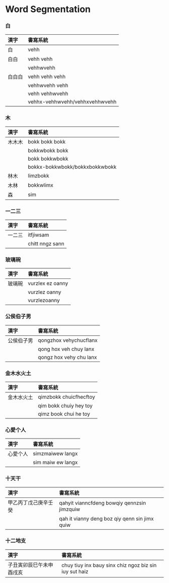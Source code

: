 # Word Segmentation

### 白

| 漢字 | 書寫系統 |
| :--- | :--- |
| 白 | vehh |
| 白白 | vehh vehh |
| | vehhwvehh |
| 白白白 | vehh vehh vehh |
| | vehhwvehh vehh |
| | vehh vehhwvehh |
| | vehhx-vehhwvehh/vehhxvehhwvehh |

### 木

| 漢字 | 書寫系統 |
| :--- | :--- |
| 木木木 | bokk bokk bokk |
| | bokkwbokk bokk |
| | bokk bokkwbokk |
| | bokkx-bokkwbokk/bokkxbokkwbokk |
| 林木 | limzbokk |
| 木林 | bokkwlimx |
| 森 | sim |

### 一二三

| 漢字 | 書寫系統 |
| :--- | :--- |
| 一二三 | itfjiwsam |
| | chitt nngz sann |

### 玻璃碗

| 漢字 | 書寫系統 |
| :--- | :--- |
| 玻璃碗 | vurzlex ez oanny |
| | vurzlez oanny |
| | vurzlezoanny |

### 公侯伯子男

| 漢字 | 書寫系統 |
| :--- | :--- |
| 公侯伯子男 | qongzhox vehychucflanx |
| | qong hox veh chuy lanx |
|| qongz hox vehy chu lanx |

### 金木水火土

| 漢字 | 書寫系統 |
| :--- | :--- |
| 金木水火土 | qimzbokk chuicfhecftoy |
| | qim bokk chuiy hey toy |
|| qimz book chui he toy |

### 心愛个人

| 漢字 | 書寫系統 |
| :--- | :--- |
| 心愛个人 | simzmaiwew langx |
| | sim maiw ew langx |

### 十天干

| 漢字 | 書寫系統 |
| :--- | :--- |
| 甲乙丙丁戊己庚辛壬癸 | qahyit vianncfdeng bowqiy qennzsin jimzquiw |
| | qah it vianny deng boz qiy qenn sin jimx quiw |

### 十二地支

| 漢字 | 書寫系統 |
| :--- | :--- |
| 子丑寅卯辰巳午未申酉戌亥 | chuy tiuy inx bauy sinx chiz ngoz biz sin iuy sut haiz |
